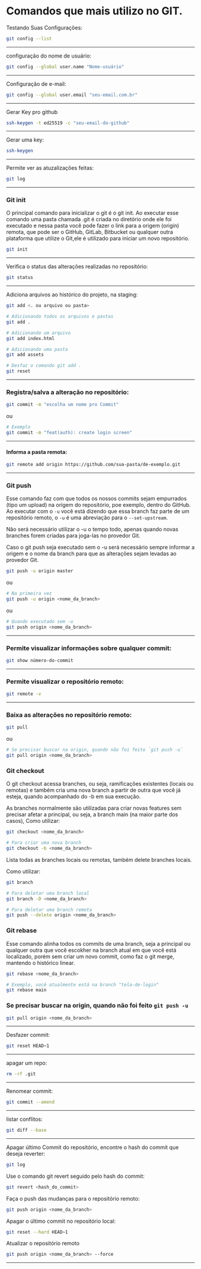 # Comandos que mais utilizo no GIT.

Testando Suas Configurações:
```bash
git config --list
```
---

configuração do nome de usuário:
```bash
git config --global user.name "Nome-usuário"
```

---

Configuração de e-mail:
```bash
git config --global user.email "seu-email.com.br"
```
---
Gerar Key pro github
```bash
ssh-keygen -t ed25519 -c "seu-email-do-github"
```
---
Gerar uma key:
```bash
ssh-keygen
```
---

Permite ver as atuzalizações feitas:
```bash
git log
```
---
### Git init
O principal comando para inicializar o git é o git init. Ao executar esse comando uma pasta chamada .git é criada no diretório onde ele foi executado e nessa pasta você pode fazer o link para a origem (origin) remota, que pode ser o GitHub, GitLab, Bitbucket ou qualquer outra plataforma que utilize o Git,ele é utilizado para iniciar um novo repositório.
```bash
git init
```
---

Verifica o status das alterações realizadas no repositório:
```bash
git status
```
---
Adiciona arquivos ao histórico do projeto, na staging:
```bash
git add <. ou arquivo ou pasta>

# Adicionando todos os arquivos e pastas
git add .

# Adicionando um arquivo
git add index.html

# Adicionando uma pasta
git add assets

# Desfaz o comando git add .
git reset
```
---
### Registra/salva a alteração no repositório:
```bash
git commit -m "escolha um nome pro Commit"
```
ou
```bash
# Exemplo
git commit -m "feat(auth): create login screen"
```
---
#### Informa a pasta remota:
```bash
git remote add origin https://github.com/sua-pasta/de-exemplo.git
```
---
### Git push
Esse comando faz com que todos os nossos commits sejam empurrados (tipo um upload) na origem do repositório, poe exemplo, dentro do GitHub. Ao executar com o `-u` você está dizendo que essa branch faz parte de um repositório remoto, o `-u` é uma abreviação para o `--set-upstream`.

Não será necessário utilizar o -u o tempo todo, apenas quando novas branches forem criadas para joga-las no provedor Git.

Caso o git push seja executado sem o -u será necessário sempre informar a origem e o nome da branch para que as alterações sejam levadas ao provedor Git.

```bash
git push -u origin master
```
ou
```bash
# Na primeira vez
git push -u origin <nome_da_branch>
```
ou
```bash
# Quando executado sem -u
git push origin <nome_da_branch>
```
---
### Permite visualizar informações sobre qualquer commit:
```bash
git show número-do-commit
```
---
### Permite visualizar o repositório remoto:
```bash
git remote -v
```
---
### Baixa as alterações no repositório remoto:
```bash
git pull
```
ou
```bash
# Se precisar buscar na origin, quando não foi feito `git push -u`
git pull origin <nome_da_branch>
```
### Git checkout
O git checkout acessa branches, ou seja, ramificações existentes (locais ou remotas) e também cria uma nova branch a partir de outra que você já esteja, quando acompanhado do -b em sua execução.

As branches normalmente são utilizadas para criar novas features sem precisar afetar a principal, ou seja, a branch main (na maior parte dos casos), Como utilizar:
```bash
git checkout <nome_da_branch>

# Para criar uma nova branch
git checkout -b <nome_da_branch>
```
Lista todas as branches locais ou remotas, também delete branches locais.

Como utilizar:
```bash
git branch

# Para deletar uma branch local
git branch -D <nome_da_branch>

# Para deletar uma branch remota
git push --delete origin <nome_da_branch>
```
### Git rebase
Esse comando alinha todos os commits de uma branch, seja a principal ou qualquer outra que você escokher na branch atual em que você está localizado, porém sem criar um novo commit, como faz o git merge, mantendo o histórico linear.
```bash
git rebase <nome_da_branch>

# Exemplo, você atualmente está na branch "tela-de-login"
git rebase main
```
### Se precisar buscar na origin, quando não foi feito `git push -u`
```bash
git pull origin <nome_da_branch>
```
---
Desfazer commit:
```bash
git reset HEAD~1
```
---
apagar um repo:
```bash
rm -rf .git
```
---
Renomear commit:
```bash
git commit --amend

```
---
listar conflitos:
```bash
git diff --base
```
---

Apagar último Commit do repositório, encontre o hash do commit que deseja reverter:
```bash
git log
```

Use o comando git revert seguido pelo hash do commit:
```bash
git revert <hash_do_commit>
```

Faça o push das mudanças para o repositório remoto:

```bash
git push origin <nome_da_branch>

```


Apagar o último commit no repositório local:

```bash
git reset --hard HEAD~1

```

Atualizar o repositório remoto


```bash
git push origin <nome_da_branch> --force
```

---
